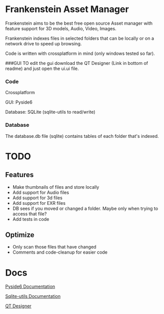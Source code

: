 # Frankenstein Asset Manager

Frankenstein aims to be the best free open source Asset manager with feature support for 3D models, Audio, Video,
Images.

Frankenstein indexes files in selected folders that can be locally or on a network drive to speed up browsing.

Code is written with crossplatform in mind (only windows tested so far). 

###GUI
TO edit the gui download the QT Designer (Link in bottom of readme) and just open the ui.ui file. 

### Code

Crossplatform

GUI: Pyside6

Database: SQLite (sqlite-utils to read/write)


### Database

The database.db file (sqlite) contains tables of each folder that's indexed.

# TODO

## Features

* Make thumbnails of files and store locally
* Add support for Audio files
* Add support for 3d files
* Add support for EXR files
* DB sees if you moved or changed a folder. Maybe only when trying to access that file?
* Add tests in code

## Optimize

* Only scan those files that have changed
* Comments and code-cleanup for easier code


# Docs

[Pyside6 Documentation](https://doc.qt.io/qtforpython/contents.html)

[Sqlite-utils Documentation](https://sqlite-utils.datasette.io/en/stable/python-api.html)

[QT Designer](https://build-system.fman.io/qt-designer-download)